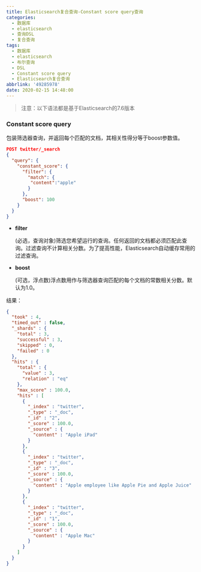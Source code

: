 ```yaml
---
title: Elasticsearch复合查询-Constant score query查询
categories:
  - 数据库
  - elasticsearch
  - 查询DSL
  - 复合查询
tags:
  - 数据库
  - elasticsearch
  - 布尔查询
  - DSL
  - Constant score query
  - Elasticsearch复合查询
abbrlink: '49285978'
date: 2020-02-15 14:48:00
---
```


> 注意：以下语法都是基于Elasticsearch的7.6版本

### Constant score query

包装筛选器查询，并返回每个匹配的文档，其相关性得分等于boost参数值。

```json
POST twitter/_search
{
  "query": {
    "constant_score": {
      "filter": {
        "match": {
         "content":"apple"
        }
      },
      "boost": 100
    }
  }
}
```

- **filter**

  (必选，查询对象)筛选您希望运行的查询。任何返回的文档都必须匹配此查询。过滤查询不计算相关分数。为了提高性能，Elasticsearch自动缓存常用的过滤查询。

- **boost**

  (可选，浮点数)浮点数用作与筛选器查询匹配的每个文档的常数相关分数。默认为1.0。

结果：

```json
{
  "took" : 4,
  "timed_out" : false,
  "_shards" : {
    "total" : 3,
    "successful" : 3,
    "skipped" : 0,
    "failed" : 0
  },
  "hits" : {
    "total" : {
      "value" : 3,
      "relation" : "eq"
    },
    "max_score" : 100.0,
    "hits" : [
      {
        "_index" : "twitter",
        "_type" : "_doc",
        "_id" : "2",
        "_score" : 100.0,
        "_source" : {
          "content" : "Apple iPad"
        }
      },
      {
        "_index" : "twitter",
        "_type" : "_doc",
        "_id" : "3",
        "_score" : 100.0,
        "_source" : {
          "content" : "Apple employee like Apple Pie and Apple Juice"
        }
      },
      {
        "_index" : "twitter",
        "_type" : "_doc",
        "_id" : "1",
        "_score" : 100.0,
        "_source" : {
          "content" : "Apple Mac"
        }
      }
    ]
  }
}

```

